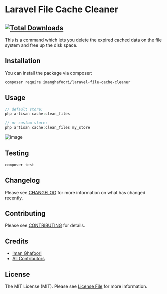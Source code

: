# Laravel File Cache Cleaner

[![Total Downloads](https://img.shields.io/packagist/dt/imanghafoori/laravel-file-cache-cleaner.svg?style=flat-square)](https://packagist.org/packages/imanghafoori/laravel-file-cache-cleaner)
---
This is a command which lets you delete the expired cached data on the file system and free up the disk space.

## Installation

You can install the package via composer:

```bash
composer require imanghafoori/laravel-file-cache-cleaner
```

## Usage

```php
// default store:
php artisan cache:clean_files

// or custom store:
php artisan cache:clean_files my_store
```

![image](https://user-images.githubusercontent.com/6961695/152064458-7ee06ddb-cd3f-4a50-a853-342b4fd1ced4.png)


## Testing

```bash
composer test
```

## Changelog

Please see [CHANGELOG](CHANGELOG.md) for more information on what has changed recently.

## Contributing

Please see [CONTRIBUTING](.github/CONTRIBUTING.md) for details.

## Credits

- [Iman Ghafoori](https://github.com/imanghafoori1)
- [All Contributors](../../contributors)

## License

The MIT License (MIT). Please see [License File](LICENSE.md) for more information.
